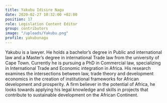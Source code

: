```yaml
---
title: Yakubu Idisire Nagu
date: 2020-02-27 10:32:00 +02:00
position: 17
role: Legislation Content Editor
group: contributors
image: "/uploads/Yakubu.png"
profile: yakubunagu
---
```


Yakubu is a lawyer. He holds a bachelor’s degree in Public and international law and a
Master’s degree in international Trade law from the university of Cape Town. Currently he is pursuing a PhD in Commercial law, specializing in International Trade and Economic integration in Africa. His research examines the intersections between law, trade theory and development economics in the creation of institutional frameworks for African development and prosperity. A firm believer in the potential of Africa, he looks towards applying his legal
knowledge and skills in projects that contribute to sustainable development on the African
Continent.